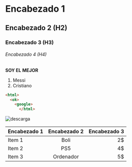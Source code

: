 # Encabezado 1
## Encabezado 2 (H2)
### Encabezado 3 (H3)
###### Encabezado 4 (H4)
__SOY EL__
**MEJOR**
1. Messi
2. Cristiano
```html
<html>
  <ok>
    <google>
      </html>
````
![descarga](https://user-images.githubusercontent.com/113420749/191208627-528ef5cb-127e-44f7-9d39-6a64db165392.jpg)

| Encabezado 1 | Encabezado 2 | Encabezado 3 |
| ------------ | :----------: | -----------: |
| Item 1 | Boli | 2$ |
| Item 2 | PS5 | 4$ |
| Item 3 | Ordenador | 5$ |
